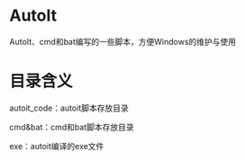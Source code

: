 # AutoIt
AutoIt、cmd和bat编写的一些脚本，方便Windows的维护与使用

# 目录含义
autoit_code：autoit脚本存放目录

cmd&bat：cmd和bat脚本存放目录

exe：autoit编译的exe文件

